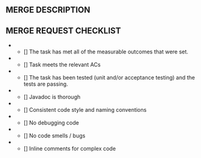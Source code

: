## MERGE DESCRIPTION


## MERGE REQUEST CHECKLIST
- - [] The task has met all of the measurable outcomes that were set. 
- - [] Task meets the relevant ACs 
- - [] The task has been tested (unit and/or acceptance testing) and the tests are passing. 
- - [] Javadoc is thorough 
- - [] Consistent code style and naming conventions 
- - [] No debugging code 
- - [] No code smells / bugs 
- - [] Inline comments for complex code
